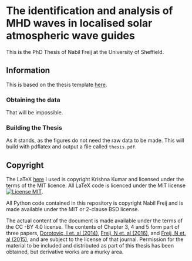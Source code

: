 The identification and analysis of MHD waves in localised solar atmospheric wave guides
=======================================================================

This is the PhD Thesis of Nabil Freij at the University of Sheffield.

Information
---------------

This is based on the thesis template [here](https://github.com/kks32/phd-thesis-template).

### Obtaining the data

That will be impossible.

### Building the Thesis

As it stands, as the figures do not need the raw data to be made. This will build with pdflatex and output a file called `thesis.pdf`.

Copyright
---------

The LaTeX [here](https://github.com/kks32/phd-thesis-template) I used is copyright Krishna Kumar and licensed under the terms of the MIT licence. All LaTeX code is licenced under the MIT license [![License MIT](http://img.shields.io/badge/license-MIT-brightgreen.svg)](license.md).

All Python code contained in this repository is copyright Nabil Freij and is made available under the MIT or 2-clause BSD license.

The actual content of the document is made available under the terms of the CC -BY 4.0 license. The contents of Chapter 3, 4 and 5 form part of three papers, [Dorotovic, I et. al (2014)](http://dx.doi.org/10.1051/0004-6361/201220542), [Freij, N et. al (2016)](http://dx.doi.org/10.3847/0004-637X/817/1/44), and [Freij, N et. al (2015)](http://dx.doi.org/10.1088/0004-637X/791/1/61), and are subject to the license of that journal. Permission for the material to be included and distributed as part of this thesis has been obtained, but derivative works are a murky area.